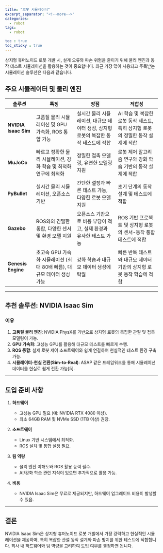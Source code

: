 ```yaml
---
title: "로봇 시뮬레이터"
excerpt_separator: "<!--more-->"
categories:
  - robot
tags:
  - robot

toc : true
toc_sticky : true
---
```


상지형 휴머노이드 로봇 개발 시, 설계 오류와 파손 위험을 줄이기 위해 물리 엔진과 동작 테스트 시뮬레이션을 활용하는 것이 중요합니다. 최근 가장 많이 사용되고 주목받는 시뮬레이션 솔루션은 다음과 같습니다.

## 주요 시뮬레이터 및 물리 엔진

| **솔루션**            | **특징**                                                                                          | **장점**                                                                                     | **적합성**                                                                                             |
|-----------------------|--------------------------------------------------------------------------------------------------|---------------------------------------------------------------------------------------------|-------------------------------------------------------------------------------------------------------|
| **NVIDIA Isaac Sim**   | 고품질 물리 시뮬레이션 및 GPU 가속화, ROS 통합 가능                                                | 실시간 물리 시뮬레이션, 대규모 데이터 생성, 상지형 로봇의 복잡한 동작 테스트에 적합            | AI 학습 및 복잡한 로봇 동작 테스트, 특히 상지형 로봇의 정밀한 동작 설계에 적합                        |
| **MuJoCo**             | 빠르고 정확한 물리 시뮬레이션, 강화 학습 및 최적화 연구에 최적화                                   | 정밀한 접촉 모델링, 유연한 모델링 지원                                                       | 로봇 제어 알고리즘 연구와 강화 학습 기반의 동작 설계에 적합                                           |
| **PyBullet**           | 실시간 물리 시뮬레이션, 오픈소스 기반                                                             | 간단한 설정과 빠른 테스트 가능, 다양한 로봇 모델 지원                                         | 초기 단계의 동작 설계 및 테스트에 적합                                                                |
| **Gazebo**             | ROS와의 긴밀한 통합, 다양한 센서 및 환경 모델 지원                                                | 오픈소스 기반으로 비용 부담이 적고, 실제 환경과 유사한 테스트 가능                             | ROS 기반 프로젝트 및 상지형 로봇의 센서-동작 통합 테스트에 적합                                       |
| **Genesis Engine**     | 초고속 GPU 가속화 시뮬레이션 (최대 80배 빠름), 대규모 데이터 생성 가능                              | 강화 학습과 대규모 데이터 생성에 탁월                                                       | 빠른 반복 테스트와 대규모 데이터 기반의 상지형 로봇 동작 학습에 적합                                  |

---

## 추천 솔루션: NVIDIA Isaac Sim

### 이유
1. **고품질 물리 엔진**: NVIDIA PhysX를 기반으로 상지형 로봇의 복잡한 관절 및 접촉 모델링이 가능.
2. **GPU 가속화**: 고성능 GPU를 활용해 대규모 테스트를 빠르게 수행.
3. **ROS 통합**: 실제 로봇 제어 소프트웨어와 쉽게 연결하여 현실적인 테스트 환경 구축 가능.
4. **시뮬레이터-현실 전환(Sim-to-Real)**: ASAP 같은 프레임워크를 통해 시뮬레이션 데이터를 현실로 쉽게 전환 가능[5].

---

## 도입 준비 사항

1. **하드웨어**
   - 고성능 GPU 필요 (예: NVIDIA RTX 4080 이상).
   - 최소 64GB RAM 및 NVMe SSD (1TB 이상) 권장.

2. **소프트웨어**
   - Linux 기반 시스템에서 최적화.
   - ROS 설치 및 통합 설정 필요.

3. **팀 역량**
   - 물리 엔진 이해도와 ROS 활용 능력 필수.
   - AI/강화 학습 관련 지식이 있으면 추가적으로 활용 가능.

4. **비용**
   - NVIDIA Isaac Sim은 무료로 제공되지만, 하드웨어 업그레이드 비용이 발생할 수 있음.

---

## 결론

NVIDIA Isaac Sim은 상지형 휴머노이드 로봇 개발에서 가장 강력하고 현실적인 시뮬레이션을 제공하며, 특히 복잡한 관절 동작 설계와 파손 방지를 위한 테스트에 적합합니다. 회사 내 하드웨어와 팀 역량을 고려하여 도입 여부를 결정하면 됩니다.


